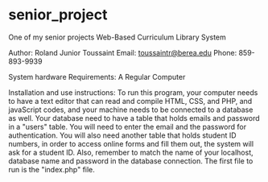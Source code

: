 # senior_project
One of my senior projects
Web-Based Curriculum Library System

Author: Roland Junior Toussaint
Email: toussaintr@berea.edu
Phone: 859-893-9939

System hardware Requirements:
A Regular Computer

Installation and use instructions:
To run this program, your computer needs to have a text editor that can
read and compile HTML, CSS, and PHP, and javaScript codes, and your machine needs to be connected
to a database as well. Your database need to have a table that holds emails
and password in a "users" table. You will need to enter the email and the password for
authentication.
You will also need another table that holds student ID numbers, in order to access
online forms and fill them out, the system will ask for a student ID.
Also, remember to match the name of your localhost, database name and password in the
database connection.
The first file to run is the "index.php" file.
